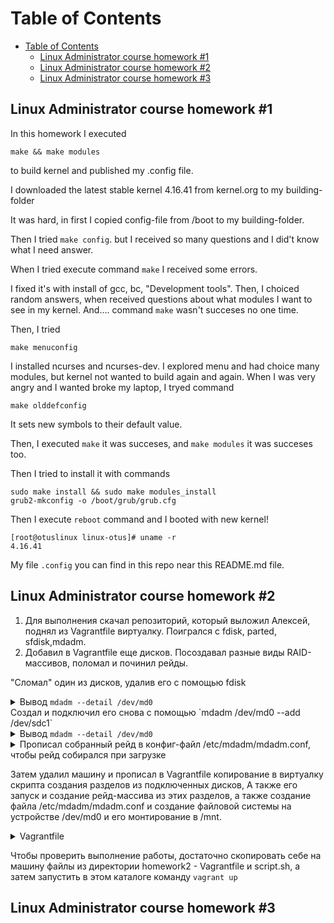 Table of Contents
=================

   * [Table of Contents](#table-of-contents)
      * [Linux Administrator course homework #1](#linux-administrator-course-homework-1)
      * [Linux Administrator course homework #2](#linux-administrator-course-homework-2)
      * [Linux Administrator course homework #3](#linux-administrator-course-homework-3)

## Linux Administrator course homework #1

In this homework I executed 
```
make && make modules
```
 to build kernel and published my .config file.

I downloaded the latest stable kernel 4.16.41 from kernel.org to my building-folder

It was hard, in first I copied config-file from /boot to my building-folder.

Then I tried `make config`.
but I received so many questions and I did't know what I need answer.

When I tried execute command `make` I received some errors.

I fixed it's with install of gcc, bc, "Development tools". Then, I choiced random answers, when received questions about what modules I want to see in my kernel. And.... command `make` wasn't succeses no one time.

Then, I tried 
```
make menuconfig
``` 
I installed ncurses and ncurses-dev. 
I explored menu and had choice many modules, but kernel not wanted to build again and again. 
When I was very angry and I wanted broke my laptop, I tryed command 
```
make olddefconfig
```
It sets new symbols to their default value.

Then, I executed `make` it was succeses, and `make modules` it was succeses too.

Then I tried to install it with commands 
```
sudo make install && sudo make modules_install
grub2-mkconfig -o /boot/grub/grub.cfg
```

Then I execute `reboot` command and I booted with new kernel!

```
[root@otuslinux linux-otus]# uname -r
4.16.41
```

My file `.config` you can find in this repo near this README.md file.

## Linux Administrator course homework #2

1. Для выполнения скачал репозиторий, который выложил Алексей, поднял из Vagrantfile виртуалку.
Поигрался с fdisk, parted, sfdisk,mdadm.
2. Добавил в Vagrantfile еще дисков. Посоздавал разные виды RAID-массивов, поломал и починил рейды.

"Сломал" один из дисков, удалив его с помощью fdisk

<details>
<summary>Вывод <code>mdadm --detail /dev/md0</code></summary>

```
[root@otuslinux vagrant]# mdadm --detail /dev/md0
/dev/md0:
           Version : 1.2
     Creation Time : Sun Apr 29 06:56:08 2018
        Raid Level : raid5
        Array Size : 1269760 (1240.00 MiB 1300.23 MB)
     Used Dev Size : 253952 (248.00 MiB 260.05 MB)
      Raid Devices : 6
     Total Devices : 5
       Persistence : Superblock is persistent

       Update Time : Sun Apr 29 13:42:23 2018
             State : clean, degraded
    Active Devices : 5
   Working Devices : 5
    Failed Devices : 0
     Spare Devices : 0

            Layout : left-symmetric
        Chunk Size : 512K

Consistency Policy : resync

              Name : otuslinux:0  (local to host otuslinux)
              UUID : 165fad63:be45682d:f4605106:cfcafc0e
            Events : 24

    Number   Major   Minor   RaidDevice State
       0       8       17        0      active sync   /dev/sdb1
       -       0        0        1      removed
       2       8       49        2      active sync   /dev/sdd1
       3       8       65        3      active sync   /dev/sde1
       4       8       81        4      active sync   /dev/sdf1
       6       8       97        5      active sync   /dev/sdg1
```
</details>
Создал и подключил его снова с помощью `mdadm /dev/md0 --add /dev/sdc1`

<details>
<summary>Вывод <code>mdadm --detail /dev/md0</code></summary>

```
[root@otuslinux vagrant]# mdadm --detail /dev/md0
/dev/md0:
           Version : 1.2
     Creation Time : Sun Apr 29 06:56:08 2018
        Raid Level : raid5
        Array Size : 1269760 (1240.00 MiB 1300.23 MB)
     Used Dev Size : 253952 (248.00 MiB 260.05 MB)
      Raid Devices : 6
     Total Devices : 6
       Persistence : Superblock is persistent

       Update Time : Sun Apr 29 13:44:01 2018
             State : clean
    Active Devices : 6
   Working Devices : 6
    Failed Devices : 0
     Spare Devices : 0

            Layout : left-symmetric
        Chunk Size : 512K

Consistency Policy : resync

              Name : otuslinux:0  (local to host otuslinux)
              UUID : 165fad63:be45682d:f4605106:cfcafc0e
            Events : 43

    Number   Major   Minor   RaidDevice State
       0       8       17        0      active sync   /dev/sdb1
       7       8       33        1      active sync   /dev/sdc1
       2       8       49        2      active sync   /dev/sdd1
       3       8       65        3      active sync   /dev/sde1
       4       8       81        4      active sync   /dev/sdf1
       6       8       97        5      active sync   /dev/sdg1
```
</details>

<details>
      <summary>Прописал собранный рейд в конфиг-файл /etc/mdadm/mdadm.conf, чтобы рейд собирался при загрузке</summary>

```
DEVICE partitions
ARRAY /dev/md0 level=raid5 num-devices=3 metadata=1.2 spares=1 name=otuslinux:0 UUID=91d04df9:c9eaa201:6a1f2e2e:9b1806e3
```

</details>

Затем удалил машину и прописал в Vagrantfile копирование в виртуалку скрипта создания разделов из подключенных дисков,
А также его запуск и создание рейд-массива из этих разделов, а также создание файла /etc/mdadm/mdadm.conf и 
создание файловой системы на устройстве /dev/md0 и его монтирование в /mnt.

<details>
      <summary>Vagrantfile</summary>

```
# -*- mode: ruby -*-
# vim: set ft=ruby :

MACHINES = {
  :otuslinux => {
        :box_name => "centos/7",
        :ip_addr => '192.168.11.101',
	:disks => {
		:sata1 => {
			:dfile => './sata1.vdi',
			:size => 250,
			:port => 1
		},
		:sata2 => {
      :dfile => './sata2.vdi',
      :size => 250, # Megabytes
			:port => 2
		},
    :sata3 => {
      :dfile => './sata3.vdi',
      :size => 250,
      :port => 3
    }
	}

		
  },
}

Vagrant.configure("2") do |config|

  MACHINES.each do |boxname, boxconfig|

      config.vm.define boxname do |box|

          box.vm.box = boxconfig[:box_name]
          box.vm.host_name = boxname.to_s

          #box.vm.network "forwarded_port", guest: 3260, host: 3260+offset

          box.vm.network "private_network", ip: boxconfig[:ip_addr]

          box.vm.provider :virtualbox do |vb|
            	  vb.customize ["modifyvm", :id, "--memory", "1024"]
		  vb.customize ["storagectl", :id, "--name", "SATA", "--add", "sata" ]

		  boxconfig[:disks].each do |dname, dconf|
			  unless File.exist?(dconf[:dfile])
				vb.customize ['createhd', '--filename', dconf[:dfile], '--variant', 'Fixed', '--size', dconf[:size]]
			  end
			  vb.customize ['storageattach', :id,  '--storagectl', 'SATA', '--port', dconf[:port], '--device', 0, '--type', 'hdd', '--medium', dconf[:dfile]]

		  end
          end
    config.vm.provision "file", source: "script.sh", destination: "/home/vagrant/script.sh" 
 	  box.vm.provision "shell", inline: <<-SHELL
	      mkdir -p ~root/.ssh
              cp ~vagrant/.ssh/auth* ~root/.ssh
	      yum install -y mdadm smartmontools hdparm gdisk
        cd /home/vagrant && bash ./script.sh
        mdadm --create --verbose /dev/md0 --level=5 --raid-devices=3 /dev/sdb1 /dev/sdc1 /dev/sdd1
  	    mkdir /etc/mdadm && touch /etc/mdadm/mdadm.conf
        echo "DEVICE partitions" > /etc/mdadm/mdadm.conf
        mdadm --detail --scan --verbose | awk '/ARRAY/ {print}' >> /etc/mdadm/mdadm.conf
        mkfs.ext4 /dev/md0
        mount /dev/md0 /mnt
      SHELL

      end
  end
end


```

</details>

Чтобы проверить выполнение работы, достаточно скопировать себе на машину файлы из директории homework2 - Vagrantfile и script.sh,
а затем запустить в этом каталоге команду `vagrant up`


## Linux Administrator course homework #3

